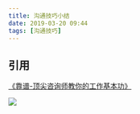 ```yaml
---
title: 沟通技巧小结
date: 2019-03-20 09:44
tags: [沟通技巧]
---
```


## 引用

[《靠谱-顶尖咨询师教你的工作基本功》](https://book.douban.com/subject/27021786/)

<!-- more -->

![](/images/talking-tricks/627b34fc-4ab1-11e9-a331-525400a20cd4.png)